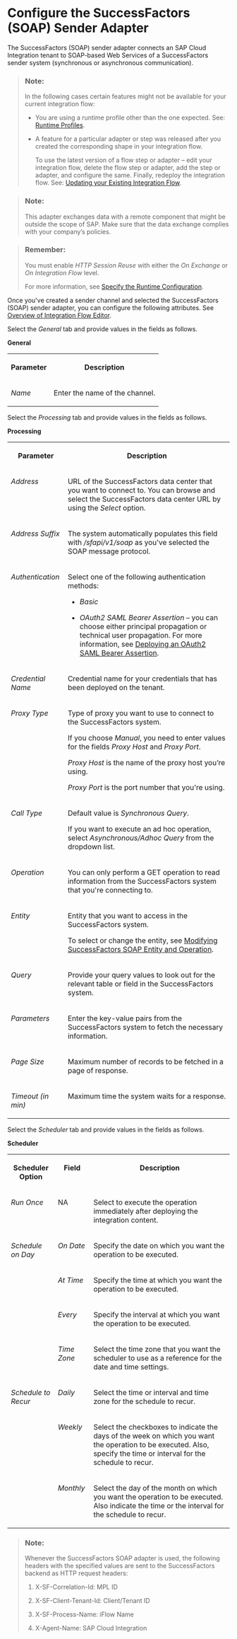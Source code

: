 <!-- loio874e4b1e7d754b08a0b9e0b606e18a7f -->

# Configure the SuccessFactors \(SOAP\) Sender Adapter

The SuccessFactors \(SOAP\) sender adapter connects an SAP Cloud Integration tenant to SOAP-based Web Services of a SuccessFactors sender system \(synchronous or asynchronous communication\).

> ### Note:  
> In the following cases certain features might not be available for your current integration flow:
> 
> -   You are using a runtime profile other than the one expected. See: [Runtime Profiles](IntegrationSettings/runtime-profiles-8007daa.md).
> 
> -   A feature for a particular adapter or step was released after you created the corresponding shape in your integration flow.
> 
>     To use the latest version of a flow step or adapter – edit your integration flow, delete the flow step or adapter, add the step or adapter, and configure the same. Finally, redeploy the integration flow. See: [Updating your Existing Integration Flow](updating-your-existing-integration-flow-1f9e879.md).

> ### Note:  
> This adapter exchanges data with a remote component that might be outside the scope of SAP. Make sure that the data exchange complies with your company’s policies.

> ### Remember:  
> You must enable *HTTP Session Reuse* with either the *On Exchange* or *On Integration Flow* level.
> 
> For more information, see [Specify the Runtime Configuration](specify-the-runtime-configuration-0c1c96e.md).

Once you've created a sender channel and selected the SuccessFactors \(SOAP\) sender adapter, you can configure the following attributes. See [Overview of Integration Flow Editor](overview-of-integration-flow-editor-db10beb.md).

Select the *General* tab and provide values in the fields as follows.

**General**


<table>
<tr>
<th valign="top">

Parameter

</th>
<th valign="top">

Description

</th>
</tr>
<tr>
<td valign="top">

*Name*

</td>
<td valign="top">

Enter the name of the channel.

</td>
</tr>
</table>

Select the *Processing* tab and provide values in the fields as follows.

**Processing**


<table>
<tr>
<th valign="top">

Parameter

</th>
<th valign="top">

Description

</th>
</tr>
<tr>
<td valign="top">

*Address*

</td>
<td valign="top">

URL of the SuccessFactors data center that you want to connect to. You can browse and select the SuccessFactors data center URL by using the *Select* option.

</td>
</tr>
<tr>
<td valign="top">

*Address Suffix*

</td>
<td valign="top">

The system automatically populates this field with */sfapi/v1/soap* as you've selected the SOAP message protocol.

</td>
</tr>
<tr>
<td valign="top">

*Authentication*

</td>
<td valign="top">

Select one of the following authentication methods:

-   *Basic*

-   *OAuth2 SAML Bearer Assertion* – you can choose either principal propagation or technical user propagation. For more information, see [Deploying an OAuth2 SAML Bearer Assertion](deploying-an-oauth2-saml-bearer-assertion-3ee6582.md).




</td>
</tr>
<tr>
<td valign="top">

*Credential Name*

</td>
<td valign="top">

Credential name for your credentials that has been deployed on the tenant.

</td>
</tr>
<tr>
<td valign="top">

*Proxy Type*

</td>
<td valign="top">

Type of proxy you want to use to connect to the SuccessFactors system.

If you choose *Manual*, you need to enter values for the fields *Proxy Host* and *Proxy Port*.

*Proxy Host* is the name of the proxy host you’re using.

*Proxy Port* is the port number that you're using.

</td>
</tr>
<tr>
<td valign="top">

*Call Type* 

</td>
<td valign="top">

Default value is *Synchronous Query*.

If you want to execute an ad hoc operation, select *Asynchronous/Adhoc Query* from the dropdown list.

</td>
</tr>
<tr>
<td valign="top">

*Operation* 

</td>
<td valign="top">

You can only perform a GET operation to read information from the SuccessFactors system that you're connecting to.

</td>
</tr>
<tr>
<td valign="top">

*Entity* 

</td>
<td valign="top">

Entity that you want to access in the SuccessFactors system.

To select or change the entity, see [Modifying SuccessFactors SOAP Entity and Operation](modifying-successfactors-soap-entity-and-operation-a6ee603.md).

</td>
</tr>
<tr>
<td valign="top">

*Query* 

</td>
<td valign="top">

Provide your query values to look out for the relevant table or field in the SuccessFactors system.

</td>
</tr>
<tr>
<td valign="top">

*Parameters* 

</td>
<td valign="top">

Enter the key-value pairs from the SuccessFactors system to fetch the necessary information.

</td>
</tr>
<tr>
<td valign="top">

*Page Size* 

</td>
<td valign="top">

Maximum number of records to be fetched in a page of response.

</td>
</tr>
<tr>
<td valign="top">

*Timeout \(in min\)* 

</td>
<td valign="top">

Maximum time the system waits for a response.

</td>
</tr>
</table>

Select the *Scheduler* tab and provide values in the fields as follows.

**Scheduler**


<table>
<tr>
<th valign="top">

Scheduler Option

</th>
<th valign="top">

Field

</th>
<th valign="top">

Description

</th>
</tr>
<tr>
<td valign="top">

*Run Once* 

</td>
<td valign="top">

NA

</td>
<td valign="top">

Select to execute the operation immediately after deploying the integration content.

</td>
</tr>
<tr>
<td valign="top" rowspan="4">

*Schedule on Day* 

</td>
<td valign="top">

*On Date* 

</td>
<td valign="top">

Specify the date on which you want the operation to be executed.

</td>
</tr>
<tr>
<td valign="top">

*At Time* 

</td>
<td valign="top">

Specify the time at which you want the operation to be executed.

</td>
</tr>
<tr>
<td valign="top">

*Every* 

</td>
<td valign="top">

Specify the interval at which you want the operation to be executed.

</td>
</tr>
<tr>
<td valign="top">

*Time Zone* 

</td>
<td valign="top">

Select the time zone that you want the scheduler to use as a reference for the date and time settings.

</td>
</tr>
<tr>
<td valign="top" rowspan="3">

*Schedule to Recur* 

</td>
<td valign="top">

*Daily* 

</td>
<td valign="top">

Select the time or interval and time zone for the schedule to recur.

</td>
</tr>
<tr>
<td valign="top">

*Weekly* 

</td>
<td valign="top">

Select the checkboxes to indicate the days of the week on which you want the operation to be executed. Also, specify the time or interval for the schedule to recur.

</td>
</tr>
<tr>
<td valign="top">

*Monthly* 

</td>
<td valign="top">

Select the day of the month on which you want the operation to be executed. Also indicate the time or the interval for the schedule to recur.

</td>
</tr>
</table>

> ### Note:  
> Whenever the SuccessFactors SOAP adapter is used, the following headers with the specified values are sent to the SuccessFactors backend as HTTP request headers:
> 
> 1.  X-SF-Correlation-Id: MPL ID
> 
> 2.  X-SF-Client-Tenant-Id: Client/Tenant ID
> 
> 3.  X-SF-Process-Name: iFlow Name
> 
> 4.  X-Agent-Name: SAP Cloud Integration

